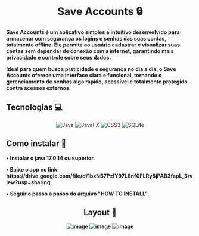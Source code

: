 <h1 align="center" style="font-weight: bold;">Save Accounts 🔒</h1>

<p align="left">
  <b>Save Accounts é um aplicativo simples e intuitivo desenvolvido para armazenar com segurança os logins e senhas das suas contas, totalmente offline. Ele permite ao usuário cadastrar e visualizar suas contas sem depender de conexão com a internet, garantindo mais privacidade e controle sobre seus dados.

Ideal para quem busca praticidade e segurança no dia a dia, o Save Accounts oferece uma interface clara e funcional, tornando o gerenciamento de senhas algo rápido, acessível e totalmente protegido contra acessos externos.</b>
</p>
<div align="center">

<h2 align="left" id="technologies">Tecnologias 💻</h2>
  
![Java](https://img.shields.io/badge/java-%23ED8B00.svg?style=for-the-badge&logo=openjdk&logoColor=white)
![JavaFX](https://img.shields.io/badge/javafx-%23FF0000.svg?style=for-the-badge&logo=javafx&logoColor=white)
![CSS3](https://img.shields.io/badge/css3-%231572B6.svg?style=for-the-badge&logo=css3&logoColor=white)
![SQLite](https://img.shields.io/badge/sqlite-%2307405e.svg?style=for-the-badge&logo=sqlite&logoColor=white)
</div>

<h2 align="left" id="Install">Como instalar 👾</h2>
<p><b>• Instalar o java 17.0.14 ou superior.</p>
<p align="left">
  <p>• Baixe o app no link:  https://drive.google.com/file/d/1bxNB7PzIY97L8nf0FLRy8jPAB3fapL_3/view?usp=sharing</p>
</p>
<p>• Seguir o passo a passo do arquivo "HOW TO INSTALL".</p>
<div align="center">

<h2 id="layout">Layout 🎨</h2>

![image](https://github.com/user-attachments/assets/de700686-97e6-4425-ac4b-37f163146de6)
![image](https://github.com/user-attachments/assets/048267c7-1d3a-439b-9e10-eb35f2a7c11f)
![image](https://github.com/user-attachments/assets/3fa56e37-f46a-4961-976f-90a2f74ebdfb)



